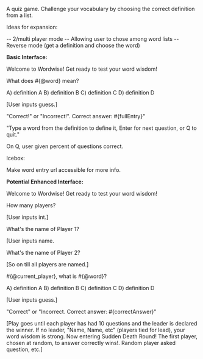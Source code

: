A quiz game. Challenge your vocabulary by choosing the correct definition from a list.

Ideas for expansion:

-- 2/multi player mode
-- Allowing user to chose among word lists
-- Reverse mode (get a definition and choose the word)

**Basic Interface:**

Welcome to Wordwise! Get ready to test your word wisdom!

What does #{@word} mean?

A) definition A
B) definition B
C) definition C
D) definition D

[User inputs guess.]

"Correct!" or "Incorrect!". Correct answer: #{fullEntry}"

"Type a word from the definition to define it, Enter for next question, or Q to quit."

On Q, user given percent of questions correct.

Icebox:

Make word entry url accessible for more info.

**Potential Enhanced Interface:**

Welcome to Wordwise! Get ready to test your word wisdom!

How many players?

[User inputs int.]

What's the name of Player 1? 

[User inputs name. 

What's the name of Player 2?

[So on till all players are named.]

#{@current_player}, what is #{@word}?

A) definition A
B) definition B
C) definition C
D) definition D

[User inputs guess.]

"Correct" or "Incorrect. Correct answer: #{correctAnswer}"

[Play goes until each player has had 10 questions and the leader is declared the winner. If no leader, "Name, Name, etc" (players tied for lead), your word wisdom is strong. Now entering Sudden Death Round! The first player, chosen at random, to answer correctly wins!. Random player asked question, etc.]